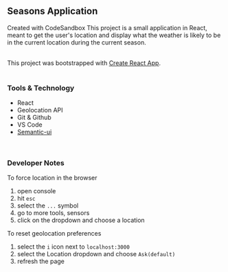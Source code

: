 
## Seasons Application

Created with CodeSandbox
This project is a small application in React, meant to get the user's location and display what the weather is likely to be in the current location during the current season.   
<br/>

This project was bootstrapped with [Create React App](https://github.com/facebook/create-react-app).  
<br/>  

### Tools & Technology
* React
* Geolocation API
* Git & Github
* VS Code
* [Semantic-ui](https://semantic-ui.com/views/card.html)  
<br/>

### Developer Notes
To force location in the browser
1. open console
2. hit `esc`
3. select the `...` symbol
4. go to more tools, sensors
5. click on the dropdown and choose a location

To reset geolocation preferences
1. select the `i` icon next to `localhost:3000`
2. select the Location dropdown and choose `Ask(default)`
3. refresh the page
